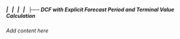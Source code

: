 ##### |   |   |   |   ├── DCF with Explicit Forecast Period and Terminal Value Calculation

*Add content here*
